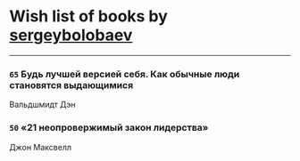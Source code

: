 # Wish list of books by [sergeybolobaev](http://vk.com/id37918255)
---

### `65` Будь лучшей версией себя. Как обычные люди становятся выдающимися
Вальдшмидт Дэн

### `50` «21 неопровержимый закон лидерства»
Джон Максвелл


